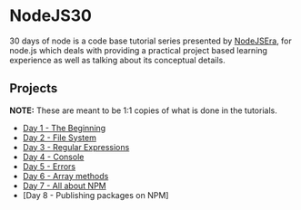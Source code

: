 # NodeJS30

30 days of node is a code base tutorial series presented by [NodeJSEra](nodejsera.com), for node.js which deals with providing a practical project based learning experience as well as talking about its conceptual details.

## Projects

**NOTE:** These are meant to be 1:1 copies of what is done in the tutorials.

- [Day 1 - The Beginning](./day1-TheBeginning/README.md)
- [Day 2 - File System](./.day2-filesystem/README.md)
- [Day 3 - Regular Expressions](./day3-regex/README.md)
- [Day 4 - Console](./day4-console/README.md)
- [Day 5 - Errors](./day5-errors/README.md)
- [Day 6 - Array methods](./day6-array-methods/README.md)
- [Day 7 - All about NPM](./day7-all-about-npm/README.md)
- [Day 8 - Publishing packages on NPM]
